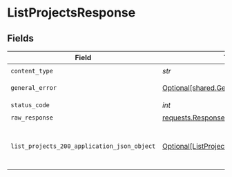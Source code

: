 # ListProjectsResponse


## Fields

| Field                                                                                                 | Type                                                                                                  | Required                                                                                              | Description                                                                                           |
| ----------------------------------------------------------------------------------------------------- | ----------------------------------------------------------------------------------------------------- | ----------------------------------------------------------------------------------------------------- | ----------------------------------------------------------------------------------------------------- |
| `content_type`                                                                                        | *str*                                                                                                 | :heavy_check_mark:                                                                                    | N/A                                                                                                   |
| `general_error`                                                                                       | [Optional[shared.GeneralError]](../../models/shared/generalerror.md)                                  | :heavy_minus_sign:                                                                                    | General Error                                                                                         |
| `status_code`                                                                                         | *int*                                                                                                 | :heavy_check_mark:                                                                                    | N/A                                                                                                   |
| `raw_response`                                                                                        | [requests.Response](https://requests.readthedocs.io/en/latest/api/#requests.Response)                 | :heavy_minus_sign:                                                                                    | N/A                                                                                                   |
| `list_projects_200_application_json_object`                                                           | [Optional[ListProjects200ApplicationJSON]](../../models/operations/listprojects200applicationjson.md) | :heavy_minus_sign:                                                                                    | Returned a list of projects for the Neon account                                                      |